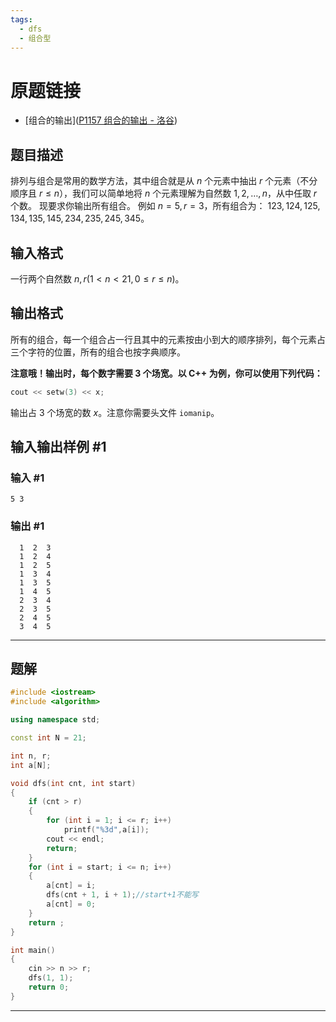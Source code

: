 ```yaml
---
tags:
  - dfs
  - 组合型
---
```

# 原题链接
- [组合的输出]([P1157 组合的输出 - 洛谷](https://www.luogu.com.cn/problem/P1157))
## 题目描述

排列与组合是常用的数学方法，其中组合就是从 $n$ 个元素中抽出 $r$ 个元素（不分顺序且 $r \le n$），我们可以简单地将 $n$ 个元素理解为自然数 $1,2,\dots,n$，从中任取 $r$ 个数。
现要求你输出所有组合。
例如 $n=5,r=3$，所有组合为：
$123,124,125,134,135,145,234,235,245,345$。
## 输入格式

一行两个自然数 $n,r(1<n<21,0 \le r \le n)$。
## 输出格式

所有的组合，每一个组合占一行且其中的元素按由小到大的顺序排列，每个元素占三个字符的位置，所有的组合也按字典顺序。

**注意哦！输出时，每个数字需要 $3$ 个场宽。以 C++ 为例，你可以使用下列代码：**

```cpp
cout << setw(3) << x;
```

输出占 $3$ 个场宽的数 $x$。注意你需要头文件 `iomanip`。

## 输入输出样例 #1

### 输入 #1

```
5 3
```

### 输出 #1

```
  1  2  3
  1  2  4
  1  2  5
  1  3  4
  1  3  5
  1  4  5
  2  3  4
  2  3  5
  2  4  5
  3  4  5
```
---
## 题解
```cpp
#include <iostream>
#include <algorithm>

using namespace std;

const int N = 21;

int n, r;
int a[N];

void dfs(int cnt, int start)
{
    if (cnt > r)
    {
        for (int i = 1; i <= r; i++)
            printf("%3d",a[i]);
        cout << endl;
        return;
    }
    for (int i = start; i <= n; i++)
    {  
        a[cnt] = i;
        dfs(cnt + 1, i + 1);//start+1不能写
        a[cnt] = 0;
    }
    return ;
}

int main()
{
    cin >> n >> r;
    dfs(1, 1);
    return 0;
}
```
---
